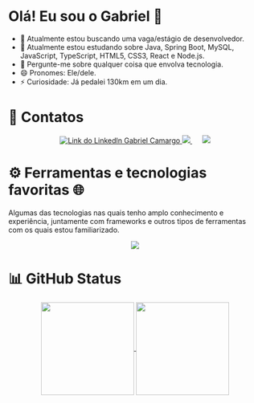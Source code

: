 # Olá! Eu sou o Gabriel 👋

- 🔭 Atualmente estou buscando uma vaga/estágio de desenvolvedor.
- 🌱 Atualmente estou estudando sobre Java, Spring Boot, MySQL, JavaScript, TypeScript, HTML5, CSS3, React e Node.js.
- 💬 Pergunte-me sobre qualquer coisa que envolva tecnologia.
- 😄 Pronomes: Ele/dele.
- ⚡ Curiosidade: Já pedalei 130km em um dia.

<!--
- 🔭 I’m currently working on ...
- 🌱 I’m currently learning ...
- 👯 I’m looking to collaborate on ...
- 🤔 I’m looking for help with ...
- 💬 Ask me about ...
- 📫 How to reach me: ...
- 😄 Pronouns: ...
- ⚡ Fun fact: ...
-->

<h1 align="left">📱 Contatos</h1>

<p align="center">
<a href="https://www.linkedin.com/in/gabriel--camargo/">
  <img src="https://img.shields.io/badge/LinkedIn-0077B5?style=for-the-badge&logo=linkedin&logoColor=white" alt="Link do LinkedIn Gabriel Camargo">
</a>
<a href="mailto:camargoxg@gmail.com" style="margin-right: 20px;">
  <img src="https://img.shields.io/badge/Gmail-D14836?style=for-the-badge&logo=gmail&logoColor=white">
</a>
<a href="https://wa.me/5511933350890">
  <img src="https://img.shields.io/badge/WhatsApp-25D366?style=for-the-badge&logo=whatsapp&logoColor=white">
</a>
</p>

<h1 align=left>⚙ Ferramentas e tecnologias favoritas 🌐</h1>
<p>Algumas das tecnologias nas quais tenho amplo conhecimento e experiência, juntamente com frameworks e outros tipos de ferramentas com os quais estou familiarizado.</p>

<p align="center">
<a href="https://skillicons.dev">
    <img src="https://skillicons.dev/icons?i=git,github,spring,vscode,java,js,ts,mysql,html,css,react,nodejs,postman,windows,discord" />
  </a>
</p>

<h1 align=left>📊 GitHub Status</h1>

<div align="center"> 
<a href="https://github.com/anuraghazra/github-readme-stats">
 <img height=185 align="center" src="https://github-readme-stats.vercel.app/api?username=1camargo&rank_icon=github&theme=dark"/>
</a>
<a href="https://github.com/anuraghazra/convoychat">
 <img height=185 align="center" src="https://github-readme-stats.vercel.app/api/top-langs/?username=1camargo&layout=compact&langs_count=7&theme=dark"/>
</div><br>
